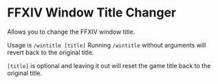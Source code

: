 FFXIV Window Title Changer
==========================
Allows you to change the FFXIV window title.

Usage is
`/wintitle [title]`
Running `/wintitle` without arguments will revert back to the original title.

`[title]` is optional and leaving it out will reset the game title back to the original title.